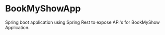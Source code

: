 # BookMyShowApp
Spring boot application using Spring Rest to expose API's for BookMyShow Application.
